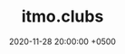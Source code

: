 ---
title: itmo.clubs
layout: post
date: '2020-11-28 20:00:00 +0500'
categories: ui/ux
concept: 
permalink: "/design/itmoclubs/"
number: "02"
year: 2020
link: "null"
---